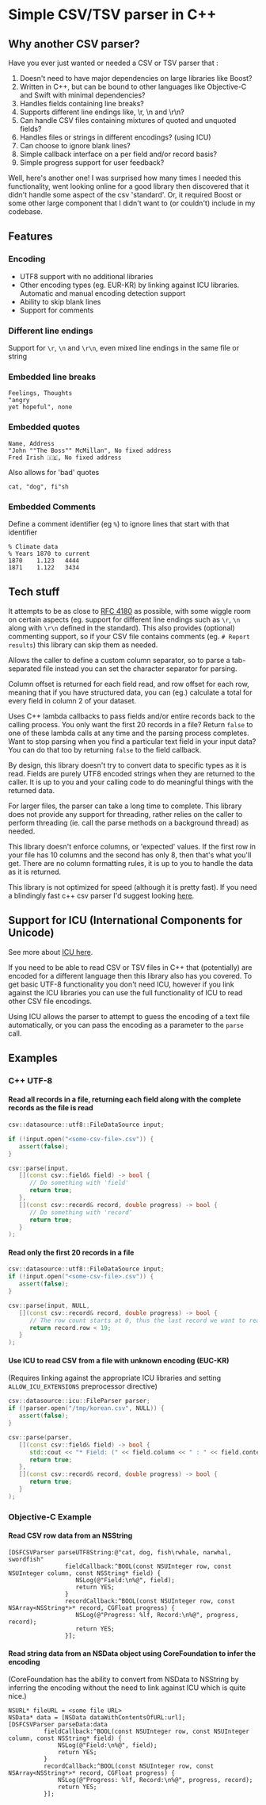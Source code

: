 # Simple CSV/TSV parser in C++

## Why another CSV parser?

Have you ever just wanted or needed a CSV or TSV parser that :

1. Doesn't need to have major dependencies on large libraries like Boost?
2. Written in C++, but can be bound to other languages like Objective-C and Swift with minimal dependencies?
3. Handles fields containing line breaks?
4. Supports different line endings like, \r, \n and \r\n?
4. Can handle CSV files containing mixtures of quoted and unquoted fields?
4. Handles files or strings in different encodings? (using ICU)
5. Can choose to ignore blank lines?
6. Simple callback interface on a per field and/or record basis?
7. Simple progress support for user feedback?

Well, here's another one!  I was surprised how many times I needed this functionality, went looking online for a good library then discovered that it didn't handle some aspect of the csv 'standard'.  Or, it required Boost or some other large component that I didn't want to (or couldn't) include in my codebase.

## Features

### Encoding

* UTF8 support with no additional libraries
* Other encoding types (eg. EUR-KR) by linking against ICU libraries.  Automatic and manual encoding detection support
* Ability to skip blank lines
* Support for comments

### Different line endings

Support for `\r`, `\n` and `\r\n`, even mixed line endings in the same file or string

### Embedded line breaks
```
Feelings, Thoughts
"angry
yet hopeful", none
```

### Embedded quotes

```
Name, Address
"John ""The Boss"" McMillan", No fixed address
Fred Irish 🇮🇪, No fixed address
```

Also allows for 'bad' quotes

```
cat, "dog", fi"sh
```

### Embedded Comments

Define a comment identifier (eg `%`) to ignore lines that start with that identifier
```
% Climate data
% Years 1870 to current
1870	1.123	4444
1871	1.122	3434		
```

## Tech stuff

It attempts to be as close to [RFC 4180](https://tools.ietf.org/html/rfc4180) as possible, with some wiggle room on certain aspects (eg. support for different line endings such as `\r`, `\n` along with `\r\n` defined in the standard).  This also provides (optional) commenting support, so if your CSV file contains comments (eg. `# Report results`) this library can skip them as needed.

Allows the caller to define a custom column separator, so to parse a tab-separated file instead you can set the character separator for parsing.

Column offset is returned for each field read, and row offset for each row, meaning that if you have structured data, you can (eg.) calculate a total for every field in column 2 of your dataset.

Uses C++ lambda callbacks to pass fields and/or entire records back to the calling process.  You only want the first 20 records in a file?  Return `false` to one of these lambda calls at any time and the parsing process completes.  Want to stop parsing when you find a particular text field in your input data?  You can do that too by returning `false` to the field callback.

By design, this library doesn't try to convert data to specific types as it is read.  Fields are purely UTF8 encoded strings when they are returned to the caller.  It is up to you and your calling code to do meaningful things with the returned data.

For larger files, the parser can take a long time to complete.  This library does not provide any support for threading, rather relies on the caller to perform threading (ie. call the parse methods on a background thread) as needed.

This library doesn't enforce columns, or 'expected' values. If the first row in your file has 10 columns and the second has only 8, then that's what you'll get.  There are no column  formatting rules, it is up to you to handle the data as it is returned.

This library is not optimized for speed (although it is pretty fast).  If you need a blindingly fast c++ csv parser I'd suggest looking [here](https://github.com/ben-strasser/fast-cpp-csv-parser).

## Support for ICU (International Components for Unicode)

See more about [ICU here](http://site.icu-project.org).

If you need to be able to read CSV or TSV files in C++ that (potentially) are encoded for a different language then this library also has you covered.  To get basic UTF-8 functionality you don't need ICU, however if you link against the ICU libraries you can use the full functionality of ICU to read other CSV file encodings.

Using ICU allows the parser to attempt to guess the encoding of a text file automatically, or you can pass the encoding as a parameter to the `parse` call.

## Examples

### C++ UTF-8

#### Read all records in a file, returning each field along with the complete records as the file is read 

```cpp
csv::datasource::utf8::FileDataSource input;

if (!input.open("<some-csv-file>.csv")) {
   assert(false);
}

csv::parse(input,
   [](const csv::field& field) -> bool {
      // Do something with 'field'
      return true;
   },
   [](const csv::record& record, double progress) -> bool {
      // Do something with 'record'
      return true;
   }
);

```

#### Read only the first 20 records in a file
```cpp
csv::datasource::utf8::FileDataSource input;
if (!input.open("<some-csv-file>.csv")) {
   assert(false);
}

csv::parse(input, NULL,
   [](const csv::record& record, double progress) -> bool {
      // The row count starts at 0, thus the last record we want to read is 20 - 1
      return record.row < 19;
   }
);
```

#### Use ICU to read CSV from a file with unknown encoding (EUC-KR)

(Requires linking against the appropriate ICU libraries and setting `ALLOW_ICU_EXTENSIONS` preprocessor directive)

```cpp
csv::datasource::icu::FileParser parser;
if (!parser.open("/tmp/korean.csv", NULL)) {
   assert(false);
}

csv::parse(parser,
   [](const csv::field& field) -> bool {
      std::cout << "* Field: (" << field.column << " : " << field.content << ")" << std::endl;
      return true;
   },
   [](const csv::record& record, double progress) -> bool {
      return true;
   }
);
```


### Objective-C Example

#### Read CSV row data from an NSString

```objc
[DSFCSVParser parseUTF8String:@"cat, dog, fish\rwhale, narwhal, swordfish"
                fieldCallback:^BOOL(const NSUInteger row, const NSUInteger column, const NSString* field) {
                   NSLog(@"Field:\n%@", field);
                   return YES;
                } 
                recordCallback:^BOOL(const NSUInteger row, const NSArray<NSString*>* record, CGFloat progress) {
                   NSLog(@"Progress: %lf, Record:\n%@", progress, record);
                   return YES;
                }];
```

#### Read string data from an NSData object using CoreFoundation to infer the encoding

(CoreFoundation has the ability to convert from NSData to NSString by inferring the encoding without the need to link against ICU which is quite nice.)

```objc
NSURL* fileURL = <some file URL>
NSData* data = [NSData dataWithContentsOfURL:url];
[DSFCSVParser parseData:data
          fieldCallback:^BOOL(const NSUInteger row, const NSUInteger column, const NSString* field) {
              NSLog(@"Field:\n%@", field);
              return YES;
          }
          recordCallback:^BOOL(const NSUInteger row, const NSArray<NSString*>* record, CGFloat progress) {
              NSLog(@"Progress: %lf, Record:\n%@", progress, record);
              return YES;
          }];
```
